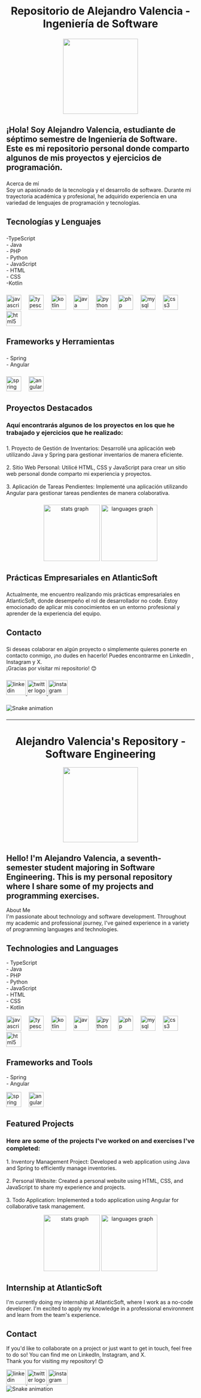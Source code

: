 <h1 align="center">Repositorio de Alejandro Valencia - Ingeniería de Software</h1>

###

<div align="center">
  <img height="200" src="https://i.pinimg.com/originals/e4/26/70/e426702edf874b181aced1e2fa5c6cde.gif"  />
</div>

###

<h2 align="left">¡Hola! Soy Alejandro Valencia, estudiante de séptimo semestre de Ingeniería de Software. Este es mi repositorio personal donde comparto algunos de mis proyectos y ejercicios de programación.</h2>

###

<p align="left">Acerca de mí<br>Soy un apasionado de la tecnología y el desarrollo de software. Durante mi trayectoria académica y profesional, he adquirido experiencia en una variedad de lenguajes de programación y tecnologías.</p>

###

<h2 align="left">Tecnologías y Lenguajes</h2>

###

<p align="left">-TypeScript<br>- Java<br>- PHP<br>- Python<br>- JavaScript<br>- HTML<br>- CSS<br>-Kotlin</p>

###

<div align="left">
  <img src="https://cdn.jsdelivr.net/gh/devicons/devicon/icons/javascript/javascript-original.svg" height="40" alt="javascript logo"  />
  <img width="12" />
  <img src="https://cdn.jsdelivr.net/gh/devicons/devicon/icons/typescript/typescript-original.svg" height="40" alt="typescript logo"  />
  <img width="12" />
  <img src="https://cdn.jsdelivr.net/gh/devicons/devicon/icons/kotlin/kotlin-original.svg" height="40" alt="kotlin logo"  />
  <img width="12" />
  <img src="https://cdn.jsdelivr.net/gh/devicons/devicon/icons/java/java-original.svg" height="40" alt="java logo"  />
  <img width="12" />
  <img src="https://cdn.jsdelivr.net/gh/devicons/devicon/icons/python/python-original.svg" height="40" alt="python logo"  />
  <img width="12" />
  <img src="https://cdn.jsdelivr.net/gh/devicons/devicon/icons/php/php-original.svg" height="40" alt="php logo"  />
  <img width="12" />
  <img src="https://cdn.jsdelivr.net/gh/devicons/devicon/icons/mysql/mysql-original.svg" height="40" alt="mysql logo"  />
  <img width="12" />
  <img src="https://cdn.jsdelivr.net/gh/devicons/devicon/icons/css3/css3-original.svg" height="40" alt="css3 logo"  />
  <img width="12" />
  <img src="https://cdn.jsdelivr.net/gh/devicons/devicon/icons/html5/html5-original.svg" height="40" alt="html5 logo"  />
</div>

###

<h2 align="left">Frameworks y Herramientas</h2>

###

<p align="left">- Spring<br>- Angular</p>

###

<div align="left">
  <img src="https://cdn.jsdelivr.net/gh/devicons/devicon/icons/spring/spring-original.svg" height="40" alt="spring logo"  />
  <img width="12" />
  <img src="https://cdn.jsdelivr.net/gh/devicons/devicon/icons/angularjs/angularjs-original.svg" height="40" alt="angularjs logo"  />
</div>

###

<h2 align="left">Proyectos Destacados</h2>

###

<h3 align="left">Aquí encontrarás algunos de los proyectos en los que he trabajado y ejercicios que he realizado:</h3>

###

<p align="left">1. Proyecto de Gestión de Inventarios: Desarrollé una aplicación web utilizando Java y Spring para gestionar inventarios de manera eficiente.<br><br>2. Sitio Web Personal: Utilicé HTML, CSS y JavaScript para crear un sitio web personal donde comparto mi experiencia y proyectos.<br><br>3. Aplicación de Tareas Pendientes: Implementé una aplicación utilizando Angular para gestionar tareas pendientes de manera colaborativa.</p>

###

<div align="center">
  <img src="https://github-readme-stats.vercel.app/api?username=alejo78912&hide_title=false&hide_rank=false&show_icons=true&include_all_commits=true&count_private=true&disable_animations=false&theme=dracula&locale=en&hide_border=false&order=1" height="150" alt="stats graph"  />
  <img src="https://github-readme-stats.vercel.app/api/top-langs?username=alejo78912&locale=en&hide_title=false&layout=compact&card_width=320&langs_count=5&theme=dracula&hide_border=false&order=2" height="150" alt="languages graph"  />
</div>

###

<h2 align="left">Prácticas Empresariales en AtlanticSoft</h2>

###

<p align="left">Actualmente, me encuentro realizando mis prácticas empresariales en AtlanticSoft, donde desempeño el rol de desarrollador no code. Estoy emocionado de aplicar mis conocimientos en un entorno profesional y aprender de la experiencia del equipo.</p>

###

<h2 align="left">Contacto</h2>

###

<p align="left">Si deseas colaborar en algún proyecto o simplemente quieres ponerte en contacto conmigo, ¡no dudes en hacerlo! Puedes encontrarme en LinkedIn , Instagram y X.<br>¡Gracias por visitar mi repositorio! 😊</p>

###

<div align="left">
  <a href="https://www.linkedin.com/in/alejandro-valencia-13b047269/" target="_blank">
    <img src="https://raw.githubusercontent.com/maurodesouza/profile-readme-generator/master/src/assets/icons/social/linkedin/default.svg" width="52" height="40" alt="linkedin logo"  />
  </a>
  <a href="https://twitter.com/Alejo78912" target="_blank">
    <img src="https://raw.githubusercontent.com/maurodesouza/profile-readme-generator/master/src/assets/icons/social/twitter/default.svg" width="52" height="40" alt="twitter logo"  />
  </a>
  <a href="https://www.instagram.com/alejo78912/" target="_blank">
    <img src="https://raw.githubusercontent.com/maurodesouza/profile-readme-generator/master/src/assets/icons/social/instagram/default.svg" width="52" height="40" alt="instagram logo"  />
  </a>
</div>

###

<img src="https://raw.githubusercontent.com/alejo78912/alejo78912/output/snake.svg" alt="Snake animation" />

###
---------------------------------------------------------------------------------------------------------------------------------------------------------------------------------------------------------------------------------------------
<h1 align="center">Alejandro Valencia's Repository - Software Engineering</h1>

<div align="center">
  <img height="200" src="https://i.pinimg.com/originals/e4/26/70/e426702edf874b181aced1e2fa5c6cde.gif" />
</div>

<h2 align="left">Hello! I'm Alejandro Valencia, a seventh-semester student majoring in Software Engineering. This is my personal repository where I share some of my projects and programming exercises.</h2>

<p align="left">About Me<br>I'm passionate about technology and software development. Throughout my academic and professional journey, I've gained experience in a variety of programming languages and technologies.</p>

<h2 align="left">Technologies and Languages</h2>

<p align="left">- TypeScript<br>- Java<br>- PHP<br>- Python<br>- JavaScript<br>- HTML<br>- CSS<br>- Kotlin</p>

<div align="left">
  <img src="https://cdn.jsdelivr.net/gh/devicons/devicon/icons/javascript/javascript-original.svg" height="40" alt="javascript logo"  />
  <img width="12" />
  <img src="https://cdn.jsdelivr.net/gh/devicons/devicon/icons/typescript/typescript-original.svg" height="40" alt="typescript logo"  />
  <img width="12" />
  <img src="https://cdn.jsdelivr.net/gh/devicons/devicon/icons/kotlin/kotlin-original.svg" height="40" alt="kotlin logo"  />
  <img width="12" />
  <img src="https://cdn.jsdelivr.net/gh/devicons/devicon/icons/java/java-original.svg" height="40" alt="java logo"  />
  <img width="12" />
  <img src="https://cdn.jsdelivr.net/gh/devicons/devicon/icons/python/python-original.svg" height="40" alt="python logo"  />
  <img width="12" />
  <img src="https://cdn.jsdelivr.net/gh/devicons/devicon/icons/php/php-original.svg" height="40" alt="php logo"  />
  <img width="12" />
  <img src="https://cdn.jsdelivr.net/gh/devicons/devicon/icons/mysql/mysql-original.svg" height="40" alt="mysql logo"  />
  <img width="12" />
  <img src="https://cdn.jsdelivr.net/gh/devicons/devicon/icons/css3/css3-original.svg" height="40" alt="css3 logo"  />
  <img width="12" />
  <img src="https://cdn.jsdelivr.net/gh/devicons/devicon/icons/html5/html5-original.svg" height="40" alt="html5 logo"  />
</div>

<h2 align="left">Frameworks and Tools</h2>

<p align="left">- Spring<br>- Angular</p>

<div align="left">
  <img src="https://cdn.jsdelivr.net/gh/devicons/devicon/icons/spring/spring-original.svg" height="40" alt="spring logo"  />
  <img width="12" />
  <img src="https://cdn.jsdelivr.net/gh/devicons/devicon/icons/angularjs/angularjs-original.svg" height="40" alt="angularjs logo"  />
</div>

<h2 align="left">Featured Projects</h2>

<h3 align="left">Here are some of the projects I've worked on and exercises I've completed:</h3>

<p align="left">1. Inventory Management Project: Developed a web application using Java and Spring to efficiently manage inventories.<br><br>2. Personal Website: Created a personal website using HTML, CSS, and JavaScript to share my experience and projects.<br><br>3. Todo Application: Implemented a todo application using Angular for collaborative task management.</p>

<div align="center">
  <img src="https://github-readme-stats.vercel.app/api?username=alejo78912&hide_title=false&hide_rank=false&show_icons=true&include_all_commits=true&count_private=true&disable_animations=false&theme=dracula&locale=en&hide_border=false&order=1" height="150" alt="stats graph"  />
  <img src="https://github-readme-stats.vercel.app/api/top-langs?username=alejo78912&locale=en&hide_title=false&layout=compact&card_width=320&langs_count=5&theme=dracula&hide_border=false&order=2" height="150" alt="languages graph"  />
</div>

<h2 align="left">Internship at AtlanticSoft</h2>

<p align="left">I'm currently doing my internship at AtlanticSoft, where I work as a no-code developer. I'm excited to apply my knowledge in a professional environment and learn from the team's experience.</p>

<h2 align="left">Contact</h2>

<p align="left">If you'd like to collaborate on a project or just want to get in touch, feel free to do so! You can find me on LinkedIn, Instagram, and X.<br>Thank you for visiting my repository! 😊</p>

<div align="left">
  <a href="https://www.linkedin.com/in/alejandro-valencia-13b047269/" target="_blank">
    <img src="https://raw.githubusercontent.com/maurodesouza/profile-readme-generator/master/src/assets/icons/social/linkedin/default.svg" width="52" height="40" alt="linkedin logo"  />
  </a>
  <a href="https://twitter.com/Alejo78912" target="_blank">
    <img src="https://raw.githubusercontent.com/maurodesouza/profile-readme-generator/master/src/assets/icons/social/twitter/default.svg" width="52" height="40" alt="twitter logo"  />
  </a>
  <a href="https://www.instagram.com/alejo78912/" target="_blank">
    <img src="https://raw.githubusercontent.com/maurodesouza/profile-readme-generator/master/src/assets/icons/social/instagram/default.svg" width="52" height="40" alt="instagram logo"  />
  </a>
</div>

<img src="https://raw.githubusercontent.com/alejo78912/alejo78912/output/snake.svg" alt="Snake animation" />
